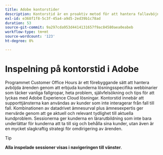 ```yaml
---
title: Adobe kontorstider
description: Kontorstid är en proaktiv metod för att hantera fallavböjningar genom att erbjuda kunderna lösningsspecifika webbinarier.
exl-id: e368f1f8-5c3f-45a4-a9d5-2ed39b1c78ad
duration: 53
source-git-commit: 9a297cda953d4414131657f9ac84580aea0eabeb
workflow-type: tm+mt
source-wordcount: '123'
ht-degree: 0%

---
```


# Inspelning på kontorstid i Adobe

Programmet Customer Office Hours är ett förebyggande sätt att hantera avböjda ärenden genom att erbjuda kunderna lösningsspecifika webbinarier som täcker vanliga fallgropar, heta problem, självfelsökning och tips för att lyckas med Adobe Experience Cloud lösningar. Kontorstid innebär att supporttjänsterna kan användas av kunder som inte interagerar från fall till fall. Kombinationen av datadrivet ämnesurval plus ämnesexpertis ger mervärde genom att ge aktuell och relevant tydlighet till aktuella kundproblem. Sessionerna ger kunderna en lärarutbildning som inte bara underlättar för kunderna att ta till sig och behålla sina kunder, utan även är en mycket slagkraftig strategi för omdirigering av ärenden.

>[!TIP]
>
>**Alla inspelade sessioner visas i navigeringen till vänster**.

<!--

## Featured

<table>
  <tr>
   <td>
      <a href="2022/cross-channel.md">
      <img alt="Level up Your Cross-channel Marketing with Adobe [!DNL Campaign Classic]" src="assets/cross-channel.png"/>
      </a>
      <div>
         <a href="./2022/cross-channel.md"><strong>Level up Your Cross-channel Marketing with Adobe [!DNL Campaign Classic]</strong></a>
         <br/>
      </div>
   </td>
   <td>
      <a href="2022/integrations.md">
      <img alt="Adobe [!DNL Campaign] integrations with a marketing ecosystem" src="assets/integrations.png"/>
      </a>
      <div>
         <a href="./2022/integrations.md"><strong>Adobe [!DNL Campaign] integrations with a marketing ecosystem</strong></a>
         <br/>
      </div>
   </td>
   <td>
      <a href="2022/tips.md">
      <img alt="Time saving tips from a pro" src="./assets/tips.png"/>
      </a>
      <div>
         <a href="2022/tips.md"><strong>Time saving tips from a pro</strong></a>
         <br/>
      </div>
   </td>
</table>

-->
